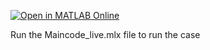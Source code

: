 [![Open in MATLAB Online](https://www.mathworks.com/images/responsive/global/open-in-matlab-online.svg)](https://matlab.mathworks.com/open/github/v1?repo=mahmed271995/Rod-Model-Bending-Loading-)

Run the Maincode_live.mlx file to run the case
